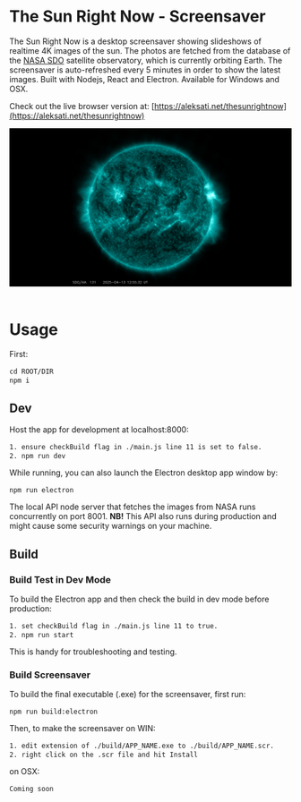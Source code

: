 # The Sun Right Now - Screensaver

The Sun Right Now is a desktop screensaver showing slideshows of realtime 4K images of the sun. The photos are fetched from the database of the [NASA SDO](https://sdo.gsfc.nasa.gov/) satellite observatory, which is currently orbiting Earth. The screensaver is auto-refreshed every 5 minutes in order to show the latest images. Built with Nodejs, React and Electron. Available for Windows and OSX.

Check out the live browser version at: [https://aleksati.net/thesunrightnow](https://aleksati.net/thesunrightnow)

<div align="left">
 <img src="./public/pic.png">
</div>
</br>

# Usage

First:
```
cd ROOT/DIR
npm i
```

## Dev

Host the app for development at localhost:8000:
```
1. ensure checkBuild flag in ./main.js line 11 is set to false.
2. npm run dev
```

While running, you can also launch the Electron desktop app window by:
```
npm run electron
```

The local API node server that fetches the images from NASA runs concurrently on port 8001. **NB!** This API also runs during production and might cause some security warnings on your machine.  

## Build

### Build Test in Dev Mode
To build the Electron app and then check the build in dev mode before production: 
```
1. set checkBuild flag in ./main.js line 11 to true.
2. npm run start
```
This is handy for troubleshooting and testing.


### Build Screensaver
To build the final executable (.exe) for the screensaver, first run:
```
npm run build:electron
```
Then, to make the screensaver on WIN: 
```
1. edit extension of ./build/APP_NAME.exe to ./build/APP_NAME.scr.
2. right click on the .scr file and hit Install 
```
on OSX:
```
Coming soon
```